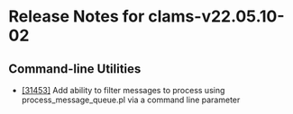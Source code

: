 
# Release Notes for clams-v22.05.10-02

## Command-line Utilities

- [[31453]](http://bugs.koha-community.org/bugzilla3/show_bug.cgi?id=31453) Add ability to filter messages to process using process_message_queue.pl via a command line parameter


